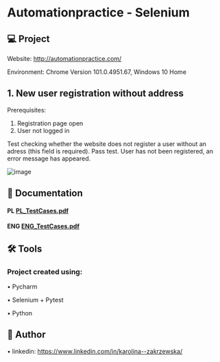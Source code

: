# Automationpractice - Selenium

## 💻 Project
Website: http://automationpractice.com/

Environment: Chrome Version 101.0.4951.67, Windows 10 Home


## 1. New user registration without address

Prerequisites:

1. Registration page open
2. User not logged in


Test checking whether the website does not register a user without an adress (this field is required).
Pass test. User has not been registered, an error message has appeared.

![image](https://user-images.githubusercontent.com/92153501/169701769-88bc1244-664a-4562-b87c-75cbe79acc3b.png)



## 📓 Documentation
#### PL [PL_TestCases.pdf](https://github.com/KarolinaZakrzewska/Selenium_test_automationpractice/blob/main/PL_TestCases.pdf) 

#### ENG [ENG_TestCases.pdf](https://github.com/KarolinaZakrzewska/Selenium_test_automationpractice/blob/main/ENG_TestCases.pdf) 


## 🛠 Tools

### Project created using:


•	Pycharm

•	Selenium + Pytest

•	Python



## 💬 Author

•	linkedin: https://www.linkedin.com/in/karolina--zakrzewska/

